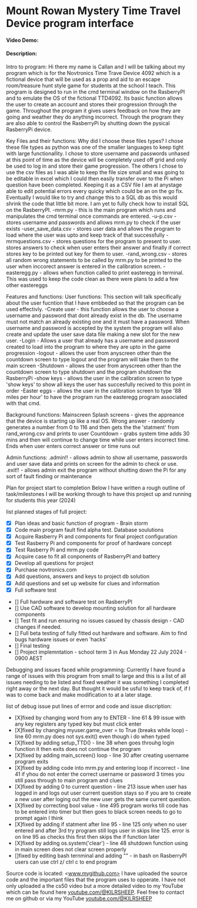 # Mount Rowan Mystery Time Travel Device program interface
#### Video Demo:  <URL HERE>
#### Description:
Intro to program:
Hi there my name is Callan and I will be talking about my program which is for the Novtronics Time Trave Device 4092 which is a fictional device that will be used as a prop and aid to an escape room/treasure hunt style game for students at the school I teach.
This program is designed to run in the cmd terminal window on the RasberryPI and to emulate the OS of the fictional TTD4092. Its basic function allows the user to create an account and stores their progression through the game. Throughout the program it gives users feedback on how they are going and weather they do anything incorrect. Through the program they are also able to control the RasberryPi by shutting down the pysical RasberryPi device.

Key Files and their functions:
Why did I choose these files types? I chose these file types as python was one of the smaller languages to keep tight with large functionallity. I chose to store username and passwords unhased at this point of time as the device will be completely used off grid and only be used to log in and store their game progression. The others I chose to use the csv files as I was able to keep the file size small and was going to be editable in excel which I could then easily transfer over to the Pi when question have been completed. Keeping it as a CSV file I am at anystage able to edit potential errors every quicky which could be an on the go fix.
Eventually I would like to try and change this to a SQL db as this would shrink the code that little bit more. I am yet to fully check how to install SQL on the RasberryPI.
    -mrm.py - this is the main program which runs and manipulates the cmd terminal once commands are entered.
    -u-p.csv - stores username and passwords and allows mrm.py to check if the user exists
    -user_save_data.csv - stores user data and allows the program to load where the user was upto and keep track of that successfully
    -mrmquestions.csv - stores questions for the program to present to user. stores answers to check when user enters their answer and finally if correct stores key to be printed out key for them to user.
    -rand_wrong.csv - stores all random wrong statements to be called by mrm.py to be printed to the user when inccorect answer is entered in the calibration screen.
    -easteregg.py - allows when function called to print easteregg in terminal. This was used to keep the code clean as there were plans to add a few other eastereggs

Features and functions:
User functions: This section will talk specifically about the user fucntion that I have embbeded so that the program can be used effectivly.
    -Create user - this function allows the user to choose a username and password that dont already exist in the db. The username must not match an already existing one and it must have a  password. When username and password is accepted by the system the program will also create and update the user save data file making a new slot for the new user.
    -Login - Allows a user that already has a username and password created to load into the program to where they are upto in the game progression
    -logout - allows the user from anyscreen other than the countdown screen to type logout and the program will take them to the main screen
    -Shutdown - allows the user from anyscreen other than the countdown screen to type shutdown and the program shutdown the RasberryPi
    -show keys - allows the user in the calibration screen to type 'show keys' to show all keys the user has succesfully recived to this point in order
    -Easter eggs - allows the user in the calibration screen to type '88 miles per hour' to have the program run the easteregg program associated with that cmd.

Background functions:
Mainscreen
Splash screens - gives the appreance that the device is starting up like a real OS.
Wrong answer - randomly generates a number from 0 to 116 and then gets the the 'statment' from rand_wrong.csv and prints to user
Countdown - grabs system time adds 30 mins and then will continue to change time while user enters incorrect time. Ends when user enters correct answer or time runs out

Admin functions:
.admin!! - allows admin to show all username, passwords and user save data and prints on screen for the admin to check or use.
.exit!! - allows admin exit the program without shutting down the Pi for any sort of fault finding or maintenance

Plan for project start to completion
Below I have written a rough outline of task/milestones I will be working through to have this project up and running for students this year (2024)

list planned stages of full project:
- [x] Plan ideas and basic function of program - Brain storm
- [X] Code main program fault find alpha test. Database soulutions
- [X] Acquire Rasberry Pi and components for final project configuration
- [X] Test Rasberry Pi and components for proof of hardware concept
- [X] Test Rasberry Pi and mrm.py code
- [X] Acquire case to fit all conponents of RasberryPI and battery
- [X] Develop all questions for project
- [X] Purchase novtronics.com
- [X] Add questions, answers and keys to project db solution
- [X] Add questions and set up website for clues and information
- [X] Full software test
- [] Full hardware and software test on RasberryPI
- [] Use CAD software to develop mounting solution for all hardware components
- [] Test fit and run ensuring no issues casued by chassis design - CAD changes if needed.
- [] Full beta testing of fully fitted out hardware and software. Aim to find bugs hardware issues or even 'hacks'
- [] Final testing
- [] Project implemntation - school term 3 in Aus Monday 22 July 2024 - 0900 AEST

Debugging and issues faced while programming:
Currently I have found a range of issues with this program from small to large and this is a list of all issues needing to be listed and fixed weather it was something I completed right away or the next day. But thought it would be usful to keep track of, if I was to come back and make modification to at a later stage.

list of debug issue put lines of errror and code and issue discription:
- [X]fixed by changing word from any to ENTER - line 61 & 99 issue with any key registers any typed key but must click enter
- [X]fixed by changing myuser.game_over = to True (breaks while loop) - line 60 mrm.py does not sys.exit() even though i do when typed
- [X]fixed by adding setup_TTD() - line 38 when goes throuhg login function it then exits does not continue the program
- [X]fixed by adding main_screen() loop - line 30 after creating username program exits
- [X]fixed by adding code into mrm.py and entering loop if incorrect - line 41 if yhou do not enter the correct username or password 3 times you still pass through to main program and clues
- [X]fixed by adding 0 to current question - line 213 issue when user has logged in and logs out user current question stays so if you are to create a new user after loging out the new user gets the same current question.
- [X]fixed by correcting bool value - line 495 program works till code has to be entered into timer but then goes to black screen needs to go to prompt again I think
- [X]fixed by adding if statment after line 95 - line 125 only when no user entered and after 3rd try program still logs user in skips line 125. error is on line 95 as checks this first then skips the if function later
- [X]fixed by adding os.system('clear') - line 48 shutdown function using in main screen does not clear screen properly
- []fixed by editing bash ternminal and adding "" - in bash on RasberryPI users can use ctrl z/ ctrl c to end program


Source code is located: <www.mygithub.com>
I have uploaded the source code and the important files that the program uses to opperate. I have not only uploaded a the cs50 video but a more detailed video to my YouTube which can be found here <youtube.com/@KILRSHEEP>. Feel free to contact me on github or via my YouTube <youtube.com/@KILRSHEEP>
